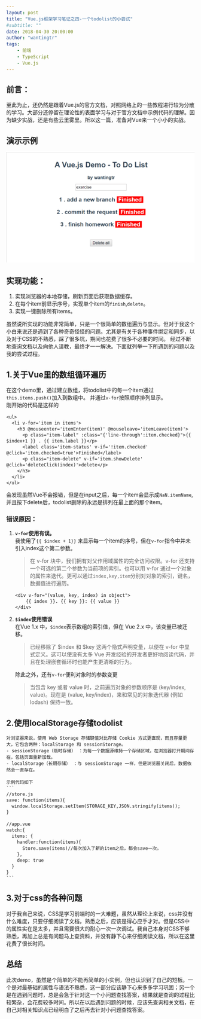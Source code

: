 ```yaml
---
layout: post
title: "Vue.js框架学习笔记之四-一个todolist的小尝试"
#subtitle: ""
date: 2018-04-30 20:00:00
author: "wantingtr"
tags:
    - 前端
    - TypeScript
    - Vue.js
---
```



## 前言：  
至此为止，还仍然是跟着Vue.js的官方文档，对照网络上的一些教程进行较为分散的学习。大部分还停留在理论性的表面学习与对于官方文档中示例代码的理解。因为缺少实战，还是有些云里雾里。所以这一篇，准备对Vue来一个小小的实战。

## 演示示例
![todolist-demo](/img/post/04-vue/todolist.gif)

## 实现功能：
1. 实现浏览器的本地存储，刷新页面后获取数据缓存。
2. 在每个item前显示序号，实现单个item的`finish`,`delete`。
3. 实现一键删除所有items。


虽然说所实现的功能非常简单，只是一个很简单的数组遍历与显示。但对于我这个小白来说还是遇到了各种奇奇怪怪的问题。尤其是有关于各种事件绑定和同步，以及对于CSS的不熟悉，踩了很多坑，期间也花费了很多不必要的时间。
经过不断地查询文档以及向他人请教，最终才一一解决。下面就列举一下所遇到的问题以及我的尝试过程。

## 1.关于Vue里的数组循环遍历
在这个demo里，通过建立数组，将todolist中的每一个item通过`this.items.push()`加入到数组中。
并通过`v-for`按照顺序排列显示。  
刚开始的代码是这样的
```
<ul>
  <li v-for='item in items'>
    <h3 @mouseenter='itemEnter(item)' @mouseleave='itemLeave(item)'>
      <p class="item-label" :class="{'line-through':item.checked}">{{ $index+1 }} . {{ item.label }}</p>
      <label class='item-status' v-if='!item.checked' @click='item.checked=true'>Finished</label>
      <p class="item-delete" v-if='item.showDelete' @click='deleteClick(index)'>delete</p>
    </h3>
  </li>
</ul>
```
会发现虽然Vue不会报错，但是在input之后，每一个item会显示成`NaN.itemName`,并且按下delete后，todolist删除的永远是排列在最上面的那个item。

### 错误原因：
1. **`v-for`使用有误。**  
    我使用了`{{ $index + 1}}` 来显示每一个item的序号，但在`v-for`指令中并未引入index这个第二参数。  

    > 在 v-for 块中，我们拥有对父作用域属性的完全访问权限。v-for 还支持一个可选的第二个参数为当前项的索引。也可以用 v-for 通过一个对象的属性来迭代。更可以通过`index,key,item`分别对对象的索引，键名，数据值进行遍历。

    ```
    <div v-for="(value, key, index) in object">
        {{ index }}. {{ key }}: {{ value }}
    </div>
    ```

2. **`$index`使用错误**  
    在Vue 1.x 中，`$index`表示数组的索引值，但在 Vue 2.x 中，该变量已被迁移。

    > 已经移除了 $index 和 $key 这两个隐式声明变量，以便在 v-for 中显式定义。这可以使没有太多 Vue 开发经验的开发者更好地阅读代码，并且在处理嵌套循环时也能产生更清晰的行为。

    除此之外，还有`v-for`便利对象时的参数变更
    > 当包含 key 或者 value 时，之前遍历对象的参数顺序是 (key/index, value)。现在是 (value, key/index)，来和常见的对象迭代器 (例如 lodash) 保持一致。

## 2.使用localStorage存储todolist

    对浏览器来说，使用 Web Storage 存储键值对比存储 Cookie 方式更直观，而且容量更大，它包含两种：localStorage 和 sessionStorage。
    - sessionStorage（临时存储） ：为每一个数据源维持一个存储区域，在浏览器打开期间存在，包括页面重新加载。
    - localStorage（长期存储） ：与 sessionStorage 一样，但是浏览器关闭后，数据依然会一直存在。

    示例代码如下
    ```
    //store.js
    save: function(items){
      window.localStorage.setItem(STORAGE_KEY,JSON.stringify(items));
    }

    //app.vue
    watch:{
      items: {
        handler:function(items){
          Store.save(items)//每次加入了新的item之后，都会save一次。
        },
        deep: true
      }
    }
    ```


## 3.对于css的各种问题
对于我自己来说，CSS是学习前端时的一大难题，虽然从理论上来说，css并没有什么难度，只要仔细阅读了文档，熟悉之后，应该是得心应手才对。但是CSS中的属性实在是太多，并且需要很大的耐心一次一次调试。我自己本身对CSS不够熟悉，再加上总是有问题马上查资料，并没有静下心来仔细阅读文档，所以在这里花费了很长时间。


## 总结
此次demo，虽然是个简单的不能再简单的小实例，但也认识到了自己的短板。一个是对最基础的属性与语法不熟悉，这一部分应该静下心来多多学习巩固；另一个是在遇到问题时，总是会急于针对这一个小问题查找答案，结果就是查询的过程比较繁杂，会花费较多时间。所以在以后遇到问题的时候，应该先查询相关文档，在自己对相关知识点已经明白了之后再去针对小问题查找答案。
